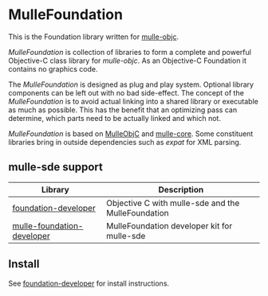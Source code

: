 # MulleFoundation

This is the Foundation library written for [mulle-objc](//mulle-objc.github.io).

*MulleFoundation* is collection of libraries to form a complete and powerful Objective-C
class library for *mulle-objc*. As an Objective-C Foundation it contains no graphics code.

The *MulleFoundation* is designed as plug and play system. Optional library components can be 
left out with no bad side-effect. The concept of the *MulleFoundation* is to avoid actual 
linking into a shared library or executable as much as possible. This has the benefit that
an optimizing pass can determine, which parts need to be actually linked and which not.

*MulleFoundation* is based on [MulleObjC](//MulleObjC.github.io) and [mulle-core](//mulle-core.github.io).
Some constituent libraries bring in outside dependencies such as *expat* for XML parsing.

## mulle-sde support

Library                                                                                | Description
---------------------------------------------------------------------------------------|----------------------
[foundation-developer](//github.com/MulleFoundation/foundation-developer)              | Objective C with mulle-sde and the MulleFoundation
[mulle-foundation-developer](//github.com/MulleFoundation/mulle-foundation-developer)  | MulleFoundation developer kit for mulle-sde 

## Install

See [foundation-developer](//github.com/MulleFoundation/foundation-developer) for install instructions.

